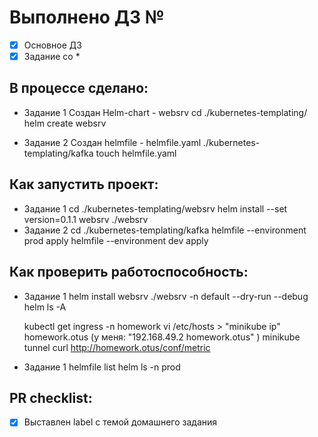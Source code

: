 # Выполнено ДЗ №

 - [X] Основное ДЗ
 - [X] Задание со *

## В процессе сделано:
 - Задание 1
   Создан Helm-chart - websrv
    cd ./kubernetes-templating/
    helm create websrv

 - Задание 2
   Создан helmfile - helmfile.yaml
    ./kubernetes-templating/kafka
    touch helmfile.yaml
## Как запустить проект:
 - Задание 1
    cd ./kubernetes-templating/websrv
    helm install --set version=0.1.1 websrv ./websrv
 - Задание 2
    cd ./kubernetes-templating/kafka
    helmfile --environment prod apply
    helmfile --environment dev apply

## Как проверить работоспособность:
 - Задание 1
    helm install websrv ./websrv -n default --dry-run --debug
    helm ls -A

    kubectl get ingress -n homework
    vi /etc/hosts > "minikube ip" homework.otus (у меня: "192.168.49.2 homework.otus" )
    minikube tunnel
    curl http://homework.otus/conf/metric

 - Задание 1
    helmfile list
    helm ls -n prod

## PR checklist:
 - [X] Выставлен label с темой домашнего задания
